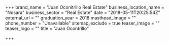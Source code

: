 +++
brand_name = "Juan Oconitrillo Real Estate"
business_location_name = "Nosara"
business_sector = "Real Estate"
date = "2018-05-11T20:25:54Z"
external_url = ""
graduation_year = 2018
masthead_image = ""
phone_number = "Unavailable"
sitemap_exclude = true
teaser_image = ""
teaser_logo = ""
title = "Juan Ocontrillo"

+++
